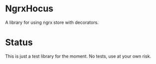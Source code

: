 # NgrxHocus

A library for using ngrx store with decorators.

# Status

This is just a test library for the moment. No tests, use at your own risk.

